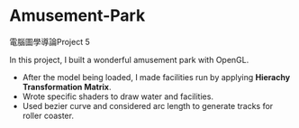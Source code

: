 # Amusement-Park
電腦圖學導論Project 5

In this project, I built a wonderful amusement park with OpenGL. 
- After the model being loaded, I made facilities run by applying **Hierachy Transformation Matrix**.
- Wrote specific shaders to draw water and facilities.
- Used bezier curve and considered arc length to generate tracks for roller coaster.